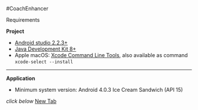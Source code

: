#CoachEnhancer

Requirements

**Project**
- [Android studio 2.2.3+](https://developer.android.com/studio/index.html) 
- [Java Development Kit 8+](http://www.oracle.com/technetwork/java/javase/downloads/jdk8-downloads-2133151.html)
- Apple macOS: [Xcode Command Line Tools](https://developer.apple.com/download/more/), also available as command `xcode-select --install` 


----------


**Application**
 - Minimum system version: Android 4.0.3 Ice Cream Sandwich (API 15)


*click below*
<a href="example.com" target="_blank">New Tab</a>
